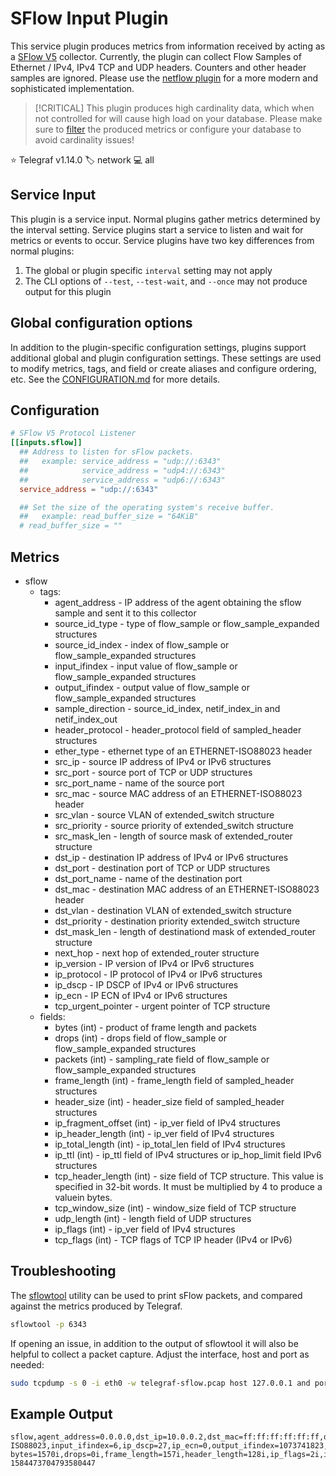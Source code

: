 # SFlow Input Plugin

This service plugin produces metrics from information received by acting as a
[SFlow V5][sflow_v5] collector. Currently, the plugin can collect Flow Samples
of Ethernet / IPv4, IPv4 TCP and UDP headers. Counters and other header samples
are ignored. Please use the [netflow plugin][netflow] for a more modern and
sophisticated implementation.

> [!CRITICAL]
> This plugin produces high cardinality data, which when not controlled for will
> cause high load on your database. Please make sure to [filter][filtering] the
> produced metrics or configure your database to avoid cardinality issues!

⭐ Telegraf v1.14.0
🏷️ network
💻 all

[sflow_v5]: https://sflow.org/sflow_version_5.txt
[netflow]: /plugins/inputs/netflow/README.md
[filtering]: /docs/CONFIGURATION.md#metric-filtering

## Service Input <!-- @/docs/includes/service_input.md -->

This plugin is a service input. Normal plugins gather metrics determined by the
interval setting. Service plugins start a service to listen and wait for
metrics or events to occur. Service plugins have two key differences from
normal plugins:

1. The global or plugin specific `interval` setting may not apply
2. The CLI options of `--test`, `--test-wait`, and `--once` may not produce
   output for this plugin

## Global configuration options <!-- @/docs/includes/plugin_config.md -->

In addition to the plugin-specific configuration settings, plugins support
additional global and plugin configuration settings. These settings are used to
modify metrics, tags, and field or create aliases and configure ordering, etc.
See the [CONFIGURATION.md][CONFIGURATION.md] for more details.

[CONFIGURATION.md]: ../../../docs/CONFIGURATION.md#plugins

## Configuration

```toml @sample.conf
# SFlow V5 Protocol Listener
[[inputs.sflow]]
  ## Address to listen for sFlow packets.
  ##   example: service_address = "udp://:6343"
  ##            service_address = "udp4://:6343"
  ##            service_address = "udp6://:6343"
  service_address = "udp://:6343"

  ## Set the size of the operating system's receive buffer.
  ##   example: read_buffer_size = "64KiB"
  # read_buffer_size = ""
```

## Metrics

- sflow
  - tags:
    - agent_address      - IP address of the agent obtaining the sflow sample and
                           sent it to this collector
    - source_id_type     - type of flow_sample or flow_sample_expanded structures
    - source_id_index    - index of flow_sample or flow_sample_expanded structures
    - input_ifindex      - input value of flow_sample or flow_sample_expanded structures
    - output_ifindex     - output value of flow_sample or flow_sample_expanded structures
    - sample_direction   - source_id_index, netif_index_in and netif_index_out
    - header_protocol    - header_protocol field of sampled_header structures
    - ether_type         - ethernet type of an ETHERNET-ISO88023 header
    - src_ip             - source IP address of IPv4 or IPv6 structures
    - src_port           - source port of TCP or UDP structures
    - src_port_name      - name of the source port
    - src_mac            - source MAC address of an ETHERNET-ISO88023 header
    - src_vlan           - source VLAN of extended_switch structure
    - src_priority       - source priority of extended_switch structure
    - src_mask_len       - length of source mask of extended_router structure
    - dst_ip             - destination IP address of IPv4 or IPv6 structures
    - dst_port           - destination port of TCP or UDP structures
    - dst_port_name      - name of the destination port
    - dst_mac            - destination MAC address of an ETHERNET-ISO88023 header
    - dst_vlan           - destination VLAN of extended_switch structure
    - dst_priority       - destination priority extended_switch structure
    - dst_mask_len       - length of destinationd mask of extended_router structure
    - next_hop           - next hop of extended_router structure
    - ip_version         - IP version of IPv4 or IPv6 structures
    - ip_protocol        - IP protocol of IPv4 or IPv6 structures
    - ip_dscp            - IP DSCP of IPv4 or IPv6 structures
    - ip_ecn             - IP ECN of IPv4 or IPv6 structures
    - tcp_urgent_pointer - urgent pointer of TCP structure
  - fields:
    - bytes              (int) - product of frame length and packets
    - drops              (int) - drops field of flow_sample or
                                 flow_sample_expanded structures
    - packets            (int) - sampling_rate field of flow_sample or
                                 flow_sample_expanded structures
    - frame_length       (int) - frame_length field of sampled_header structures
    - header_size        (int) - header_size field of sampled_header structures
    - ip_fragment_offset (int) - ip_ver field of IPv4 structures
    - ip_header_length   (int) - ip_ver field of IPv4 structures
    - ip_total_length    (int) - ip_total_len field of IPv4 structures
    - ip_ttl             (int) - ip_ttl field of IPv4 structures or
                                 ip_hop_limit field IPv6 structures
    - tcp_header_length  (int) - size field of TCP structure. This value is
                                 specified in 32-bit words. It must be multiplied
                                 by 4 to produce a valuein bytes.
    - tcp_window_size    (int) - window_size field of TCP structure
    - udp_length         (int) - length field of UDP structures
    - ip_flags           (int) - ip_ver field of IPv4 structures
    - tcp_flags          (int) - TCP flags of TCP IP header (IPv4 or IPv6)

## Troubleshooting

The [sflowtool][] utility can be used to print sFlow packets, and compared
against the metrics produced by Telegraf.

```sh
sflowtool -p 6343
```

If opening an issue, in addition to the output of sflowtool it will also be
helpful to collect a packet capture.  Adjust the interface, host and port as
needed:

```sh
sudo tcpdump -s 0 -i eth0 -w telegraf-sflow.pcap host 127.0.0.1 and port 6343
```

[sflowtool]: https://github.com/sflow/sflowtool

## Example Output

```text
sflow,agent_address=0.0.0.0,dst_ip=10.0.0.2,dst_mac=ff:ff:ff:ff:ff:ff,dst_port=40042,ether_type=IPv4,header_protocol=ETHERNET-ISO88023,input_ifindex=6,ip_dscp=27,ip_ecn=0,output_ifindex=1073741823,source_id_index=3,source_id_type=0,src_ip=10.0.0.1,src_mac=ff:ff:ff:ff:ff:ff,src_port=443 bytes=1570i,drops=0i,frame_length=157i,header_length=128i,ip_flags=2i,ip_fragment_offset=0i,ip_total_length=139i,ip_ttl=42i,sampling_rate=10i,tcp_header_length=0i,tcp_urgent_pointer=0i,tcp_window_size=14i 1584473704793580447
```

